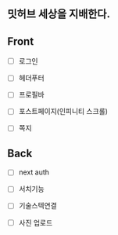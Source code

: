 ## 밋허브 세상을 지배한다.

## Front

- [ ] 로그인

- [ ] 헤더푸터

- [ ] 프로필바

- [ ] 포스트페이지(인피니티 스크롤)

- [ ] 쪽지

## Back

- [ ] next auth

- [ ] 서치기능

- [ ] 기술스텍연결

- [ ] 사진 업로드
